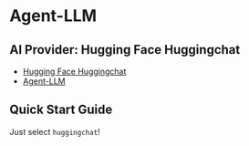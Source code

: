 # Agent-LLM

## AI Provider: Hugging Face Huggingchat

- [Hugging Face Huggingchat](https://huggingface.co/chat/)
- [Agent-LLM](https://github.com/Josh-XT/Agent-LLM)

## Quick Start Guide

Just select `huggingchat`!